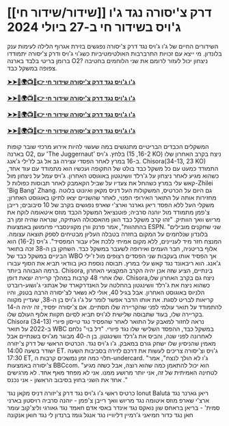 #  [[שידור/שידור חי]] דרק צ'יסורה נגד ג'ו ג'ויס בשידור חי ב-27 ביולי 2024

השידורים החיים של ג'ו ג'ויס נגד דרק צ'יסורה נפגשים בזירת אגרוף הלילה לעימות ענק בלונדון. מי ייצא עם זכויות התרברבות האולטימטיביות כשג'וי ג'ויס ודרק צ'יסורה יתמודדו ברומן בריטי בלבד בארנה O2? ניצחון יכול לעזור לרומם את שני הלוחמים בחטיבה צפופה במשקל כבד.

**[➤➤🔴🌍📺📱👉 ג'ו ג'ויס נגד דרק צ'יסורה שידור חי](https://cutt.ly/delzg1nq)**

**[➤➤🔴🌍📺📱👉 ג'ו ג'ויס נגד דרק צ'יסורה שידור חי](https://cutt.ly/delzg1nq)**

**[➤➤🔴🌍📺📱👉 ג'ו ג'ויס נגד דרק צ'יסורה שידור חי](https://cutt.ly/delzg1nq)**

**[➤➤🔴🌍📺📱👉 ג'ו ג'ויס נגד דרק צ'יסורה שידור חי](https://cutt.ly/delzg1nq)**

המשקלים הכבדים הבריטיים מתנגשים במה שעשוי להיות אירוע מרכזי שובר קופות בארנה O2, עם 'The Juggernaut' בלחץ.
ג'ויס (16-2, 15 KO) ניצח בקרב האחרון שלו ב-16 במרץ לאחר הפסדי עצירה גב אל גב לז'ילי ג'אנג. Chisora ​​(34-13, 23 KO) התמודד כמעט עם כל משקל כבד בולט של התקופה ועכשיו הוא מתמודד עם עוד אחד, כשהוא מגיע לאחר ניצחון על ג'רלד וושינגטון באוגוסט האחרון.
ג'ויס עמל על ניצחון מול קאש עלי במרץ כשהחל את צעדיו על שביל הקאמבק לאחר תבוסות כפולות ל-Zhilei 'Big Bang' Zhang.
גם היום על הכרטיס, המשקולות העל דניס מקאן ואיונוט בלוטה מחזירות אותה על התואר האירופי הפנוי, לאחר שהשניים יצאו לתיקו באוגוסט האחרון; משקלי העל ללא הפסד ריאן גארנר וארצ'י שארפ נפגשים בקרב של 10 סיבובים; רייבן צ'פמן מתמודד מול יוהנה סרביה; פוטנציאל המשקל הכבד מוזס איטאומה לוקח את מריוש וואך הוותיק.
"זהו קרב משקל כבד הוגן מהאסכולה העתיקה, שנראה שהיה זמן רב בהתהוות", אמר פרנק וורן מקווינסברי פרומושן באמצעות ESPN.
"שני שחקנים מובילים בלונדון שנלחמים על המקום בחזרה בטבלה העליון מבטיחים לספק תוצאה עצומה. המנצח חזר מיד לעניינים, ללא מקום אמיתי ללכת אליו עבור המפסיד".
ג'ויס (16-2) הוא אלוף בריטניה, חבר העמים ואירופה לשעבר במשקל כבד. השחקן בן ה-38 זכה בתואר הביניים במשקל כבד של WBO אך הפסיד אותו בעקבות שני הפסדים רצופים מול ז'ילי ג'אנג. הוא ריבאונד נגד קאש עלי במרץ.
תבוסה נוספת כאן בוודאי תביא את הסוף עבורו ברמה הגבוהה ביותר.
Chisora, בינתיים, הציע שזה אכן יהיה הקרב המקצועי האחרון שלו אחרי 48 קרבות במהלך קריירה יוצאת דופן.
Chisora ​​ניצח גם בקרב האחרון שלו, כשהוא ניצח את ג'רלד וושינגטון בהחלטה על האנדרקארד של אנתוני ג'ושוע-רוברט הלניוס באוגוסט האחרון.
אבל בגיל 40, אולי לא נשאר לצ'יסורה הרבה בטנק, והיו קריאות לבריט לסגת.
את אותו הדבר אפשר לומר על ג'ו ג'ויס בן ה-38, שעדיין מקווה להתמודד על תואר עולמי לפני שהקריירה שלו תסתיים.
אם צ'יסורה יפסיד, זה יהיה ה-14 בקריירה שלו, בעוד שתבוסה שלישית לג'ויס תביא לסיום תקוות אלוף העולם שלו.
Chisora ​​(34-13) נראה לחזור למאבק על התואר לאחר שהפסיד נגד טייסון פיורי ב-2022 על תואר WBC במשקל כבד, ההפסד השלישי שלו נגד פיורי. "דל בוי" נלחם לאחרונה לפני שנה, והביס את ג'רלד וושינגטון. בן ה-40 מבוגר מג'ויס בשנתיים אבל מאמין שהניסיון שלו ישחק גורם במאבק.
ג'ו ג'ויס נגד. הכרטיס הראשי של דרק צ'יזורה ישודר בשעה 14:00 ET. ג'ויס וצ'יסורה צריכים לעשות את דרכם לזירה בסביבות השעה 17:30 ET, תלוי כמה זמן נמשכים קרבות ה-undercard.
"ג'ו לא הולך לנצח", אמר צ'יסורה באמצעות BBCcom. "הוא יכול להתאמן כמה שהוא רוצה, אבל כשזה מגיע לטחינה האמיתית של זה, אני יותר מרושע ממנו. אני לא מפחד מאף אחד. לא מרגישים אחד את השני בחוץ בסיבוב הראשון - אני נכנס ."

כרטיס ראשי
ג'ו ג'ויס נגד דרק צ'יזורה
דניס מקאן נגד Ionut Baluta
ריאן גארנר נגד ארצ'י שארפ
מוזס איטומה נגד מריוש וואך
רייבן צ'פמן - יוהנה סרביה
רויסטון בארני סמית' - בריאן בראחס
שון נואקס נגד אינדר באסי
אדם חאמד נגד גאורגי וליצ'קוב
עומר חאן נגד כדור חמיאני
ג'רמיין דליווייו נגד אנגל גומז
ברנדון לי נגד חואן אנקונה
